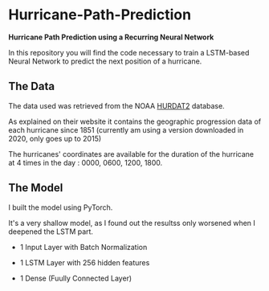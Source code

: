 # Hurricane-Path-Prediction

__Hurricane Path Prediction using a Recurring Neural Network__

In this repository you will find the code necessary to train a LSTM-based Neural Network to predict the next position of a hurricane.

## The Data

The data used was retrieved from the NOAA [HURDAT2](https://www.nhc.noaa.gov/data/#hurdat) database.

As explained on their website it contains the geographic progression data of each hurricane since 1851 (currently am using a version downloaded in 2020, only goes up to 2015)

The hurricanes' coordinates are available for the duration of the hurricane at 4  times in the day : 0000, 0600, 1200, 1800.

## The Model

I built the model using PyTorch.

It's a very shallow model, as I found out the resultss only worsened when I deepened the LSTM part.

- 1 Input Layer with Batch Normalization

- 1 LSTM Layer with 256 hidden features

- 1 Dense (Fuully Connected Layer)



